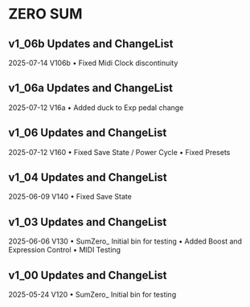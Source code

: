 # ZERO SUM

## v1_06b Updates and ChangeList

2025-07-14 V106b
• Fixed Midi Clock discontinuity

## v1_06a Updates and ChangeList

2025-07-12 V16a
• Added duck to Exp pedal change

## v1_06 Updates and ChangeList

2025-07-12 V160
• Fixed Save State / Power Cycle
• Fixed Presets


## v1_04 Updates and ChangeList

2025-06-09 V140
• Fixed Save State


## v1_03 Updates and ChangeList

2025-06-06 V130
• SumZero_ Initial bin for testing 
• Added Boost and Expression Control
• MIDI Testing


## v1_00 Updates and ChangeList

2025-05-24 V120
• SumZero_ Initial bin for testing

